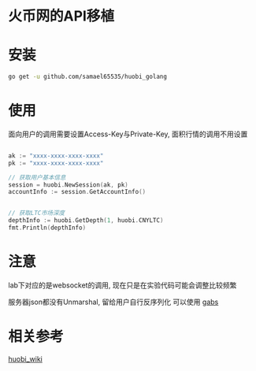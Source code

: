 # 火币网的API移植

# 安装
```bash
go get -u github.com/samael65535/huobi_golang
```
# 使用
面向用户的调用需要设置Access-Key与Private-Key, 面积行情的调用不用设置
``` Go

ak := "xxxx-xxxx-xxxx-xxxx"
pk := "xxxx-xxxx-xxxx-xxxx"

// 获取用户基本信息
session = huobi.NewSession(ak, pk)
accountInfo := session.GetAccountInfo()


// 获取LTC市场深度
depthInfo := huobi.GetDepth(1, huobi.CNYLTC)
fmt.Println(depthInfo)
```

# 注意
lab下对应的是websocket的调用, 现在只是在实验代码可能会调整比较频繁

服务器json都没有Unmarshal, 留给用户自行反序列化
可以使用 [gabs](https://github.com/Jeffail/gabs)


# 相关参考
[huobi_wiki](https://github.com/huobiapi/API_Docs/wiki)

